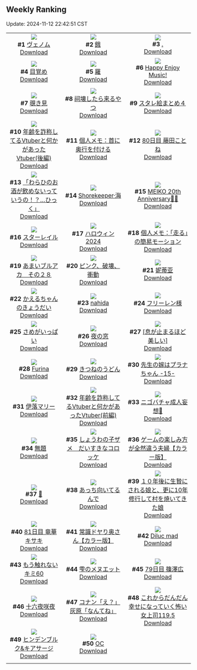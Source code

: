 ## Weekly Ranking
Update: 2024-11-12 22:42:51 CST

|      |      |      |
| :----: | :----: | :----: |
| ![](https://i.pixiv.re/c/240x480/img-master/img/2024/11/05/00/00/27/124004651_p0_master1200.jpg)<br>**#1** [ヴェノム](https://www.pixiv.net/artworks/124004651)<br>[Download](https://i.pixiv.re/img-original/img/2024/11/05/00/00/27/124004651_p0.jpg) | ![](https://i.pixiv.re/c/240x480/img-master/img/2024/11/07/00/00/05/124059732_p0_master1200.jpg)<br>**#2** [餓](https://www.pixiv.net/artworks/124059732)<br>[Download](https://i.pixiv.re/img-original/img/2024/11/07/00/00/05/124059732_p0.jpg) | ![](https://i.pixiv.re/c/240x480/img-master/img/2024/11/06/00/00/36/124032894_p0_master1200.jpg)<br>**#3** [.](https://www.pixiv.net/artworks/124032894)<br>[Download](https://i.pixiv.re/img-original/img/2024/11/06/00/00/36/124032894_p0.png) |
| ![](https://i.pixiv.re/c/240x480/img-master/img/2024/11/06/00/38/04/124034446_p0_master1200.jpg)<br>**#4** [目覚め](https://www.pixiv.net/artworks/124034446)<br>[Download](https://i.pixiv.re/img-original/img/2024/11/06/00/38/04/124034446_p0.jpg) | ![](https://i.pixiv.re/c/240x480/img-master/img/2024/11/05/00/00/08/124004565_p0_master1200.jpg)<br>**#5** [羅](https://www.pixiv.net/artworks/124004565)<br>[Download](https://i.pixiv.re/img-original/img/2024/11/05/00/00/08/124004565_p0.jpg) | ![](https://i.pixiv.re/c/240x480/img-master/img/2024/11/06/05/45/25/124038752_p0_master1200.jpg)<br>**#6** [Happy Enjoy Music!](https://www.pixiv.net/artworks/124038752)<br>[Download](https://i.pixiv.re/img-original/img/2024/11/06/05/45/25/124038752_p0.jpg) |
| ![](https://i.pixiv.re/c/240x480/img-master/img/2024/11/06/00/39/21/124034479_p0_master1200.jpg)<br>**#7** [覗き見](https://www.pixiv.net/artworks/124034479)<br>[Download](https://i.pixiv.re/img-original/img/2024/11/06/00/39/21/124034479_p0.jpg) | ![](https://i.pixiv.re/c/240x480/img-master/img/2024/11/05/19/30/47/124024208_p0_master1200.jpg)<br>**#8** [祠壊したら来るやつ](https://www.pixiv.net/artworks/124024208)<br>[Download](https://i.pixiv.re/img-original/img/2024/11/05/19/30/47/124024208_p0.jpg) | ![](https://i.pixiv.re/c/240x480/img-master/img/2024/11/06/17/01/08/124047818_p0_master1200.jpg)<br>**#9** [スタレ絵まとめ４](https://www.pixiv.net/artworks/124047818)<br>[Download](https://i.pixiv.re/img-original/img/2024/11/06/17/01/08/124047818_p0.jpg) |
| ![](https://i.pixiv.re/c/240x480/img-master/img/2024/11/06/21/16/15/124054365_p0_master1200.jpg)<br>**#10** [年齢を詐称してるVtuberと何かがあったVtuber(後編)](https://www.pixiv.net/artworks/124054365)<br>[Download](https://i.pixiv.re/img-original/img/2024/11/06/21/16/15/124054365_p0.png) | ![](https://i.pixiv.re/c/240x480/img-master/img/2024/11/07/06/00/04/124065876_p0_master1200.jpg)<br>**#11** [個人メモ：首に奥行を付ける](https://www.pixiv.net/artworks/124065876)<br>[Download](https://i.pixiv.re/img-original/img/2024/11/07/06/00/04/124065876_p0.jpg) | ![](https://i.pixiv.re/c/240x480/img-master/img/2024/11/06/11/48/23/124043147_p0_master1200.jpg)<br>**#12** [80日目 藤田ことね](https://www.pixiv.net/artworks/124043147)<br>[Download](https://i.pixiv.re/img-original/img/2024/11/06/11/48/23/124043147_p0.png) |
| ![](https://i.pixiv.re/c/240x480/img-master/img/2024/11/06/00/00/07/124032770_p0_master1200.jpg)<br>**#13** [「わらひのお酒が飲めないっていうの！？…ひっく」](https://www.pixiv.net/artworks/124032770)<br>[Download](https://i.pixiv.re/img-original/img/2024/11/06/00/00/07/124032770_p0.jpg) | ![](https://i.pixiv.re/c/240x480/img-master/img/2024/11/05/01/18/19/124007525_p0_master1200.jpg)<br>**#14** [Shorekeeper·海](https://www.pixiv.net/artworks/124007525)<br>[Download](https://i.pixiv.re/img-original/img/2024/11/05/01/18/19/124007525_p0.jpg) | ![](https://i.pixiv.re/c/240x480/img-master/img/2024/11/05/00/00/58/124004757_p0_master1200.jpg)<br>**#15** [MEIKO 20th Anniversary🎂🎉](https://www.pixiv.net/artworks/124004757)<br>[Download](https://i.pixiv.re/img-original/img/2024/11/05/00/00/58/124004757_p0.jpg) |
| ![](https://i.pixiv.re/c/240x480/img-master/img/2024/11/05/00/36/39/124006303_p0_master1200.jpg)<br>**#16** [スターレイル](https://www.pixiv.net/artworks/124006303)<br>[Download](https://i.pixiv.re/img-original/img/2024/11/05/00/36/39/124006303_p0.jpg) | ![](https://i.pixiv.re/c/240x480/img-master/img/2024/11/05/00/42/18/124004578_p0_master1200.jpg)<br>**#17** [ハロウィン2024](https://www.pixiv.net/artworks/124004578)<br>[Download](https://i.pixiv.re/img-original/img/2024/11/05/00/42/18/124004578_p0.jpg) | ![](https://i.pixiv.re/c/240x480/img-master/img/2024/11/05/06/00/07/124011388_p0_master1200.jpg)<br>**#18** [個人メモ：「走る」の簡易モーション](https://www.pixiv.net/artworks/124011388)<br>[Download](https://i.pixiv.re/img-original/img/2024/11/05/06/00/07/124011388_p0.jpg) |
| ![](https://i.pixiv.re/c/240x480/img-master/img/2024/11/06/00/00/18/124032813_p0_master1200.jpg)<br>**#19** [あまいブルアカ　その２８](https://www.pixiv.net/artworks/124032813)<br>[Download](https://i.pixiv.re/img-original/img/2024/11/06/00/00/18/124032813_p0.png) | ![](https://i.pixiv.re/c/240x480/img-master/img/2024/11/07/21/21/19/124081599_p0_master1200.jpg)<br>**#20** [ピンク、破壊、衝動](https://www.pixiv.net/artworks/124081599)<br>[Download](https://i.pixiv.re/img-original/img/2024/11/07/21/21/19/124081599_p0.jpg) | ![](https://i.pixiv.re/c/240x480/img-master/img/2024/11/06/22/08/11/124055978_p0_master1200.jpg)<br>**#21** [妮蒂亚](https://www.pixiv.net/artworks/124055978)<br>[Download](https://i.pixiv.re/img-original/img/2024/11/06/22/08/11/124055978_p0.jpg) |
| ![](https://i.pixiv.re/c/240x480/img-master/img/2024/11/06/20/50/49/124053533_p0_master1200.jpg)<br>**#22** [かえるちゃんのきょうだい](https://www.pixiv.net/artworks/124053533)<br>[Download](https://i.pixiv.re/img-original/img/2024/11/06/20/50/49/124053533_p0.jpg) | ![](https://i.pixiv.re/c/240x480/img-master/img/2024/11/05/22/38/41/124030045_p0_master1200.jpg)<br>**#23** [nahida](https://www.pixiv.net/artworks/124030045)<br>[Download](https://i.pixiv.re/img-original/img/2024/11/05/22/38/41/124030045_p0.png) | ![](https://i.pixiv.re/c/240x480/img-master/img/2024/11/06/00/02/17/124033096_p0_master1200.jpg)<br>**#24** [フリーレン様](https://www.pixiv.net/artworks/124033096)<br>[Download](https://i.pixiv.re/img-original/img/2024/11/06/00/02/17/124033096_p0.png) |
| ![](https://i.pixiv.re/c/240x480/img-master/img/2024/11/06/20/54/05/124053612_p0_master1200.jpg)<br>**#25** [さめがいっぱい](https://www.pixiv.net/artworks/124053612)<br>[Download](https://i.pixiv.re/img-original/img/2024/11/06/20/54/05/124053612_p0.jpg) | ![](https://i.pixiv.re/c/240x480/img-master/img/2024/11/06/00/00/23/124032834_p0_master1200.jpg)<br>**#26** [夜の窓](https://www.pixiv.net/artworks/124032834)<br>[Download](https://i.pixiv.re/img-original/img/2024/11/06/00/00/23/124032834_p0.png) | ![](https://i.pixiv.re/c/240x480/img-master/img/2024/11/06/21/03/43/124054023_p0_master1200.jpg)<br>**#27** [[息が止まるほど美しい]](https://www.pixiv.net/artworks/124054023)<br>[Download](https://i.pixiv.re/img-original/img/2024/11/06/21/03/43/124054023_p0.png) |
| ![](https://i.pixiv.re/c/240x480/img-master/img/2024/11/06/00/15/57/124033714_p0_master1200.jpg)<br>**#28** [Furina](https://www.pixiv.net/artworks/124033714)<br>[Download](https://i.pixiv.re/img-original/img/2024/11/06/00/15/57/124033714_p0.png) | ![](https://i.pixiv.re/c/240x480/img-master/img/2024/11/06/20/46/44/124053435_p0_master1200.jpg)<br>**#29** [きつねのうどん](https://www.pixiv.net/artworks/124053435)<br>[Download](https://i.pixiv.re/img-original/img/2024/11/06/20/46/44/124053435_p0.jpg) | ![](https://i.pixiv.re/c/240x480/img-master/img/2024/11/05/00/00/31/124004670_p0_master1200.jpg)<br>**#30** [先生の嫁はプラナちゃん -15-](https://www.pixiv.net/artworks/124004670)<br>[Download](https://i.pixiv.re/img-original/img/2024/11/05/00/00/31/124004670_p0.jpg) |
| ![](https://i.pixiv.re/c/240x480/img-master/img/2024/11/06/19/58/54/124052038_p0_master1200.jpg)<br>**#31** [伊落マリー](https://www.pixiv.net/artworks/124052038)<br>[Download](https://i.pixiv.re/img-original/img/2024/11/06/19/58/54/124052038_p0.png) | ![](https://i.pixiv.re/c/240x480/img-master/img/2024/11/05/21/09/22/124027142_p0_master1200.jpg)<br>**#32** [年齢を詐称してるVtuberと何かがあったVtuber(前編)](https://www.pixiv.net/artworks/124027142)<br>[Download](https://i.pixiv.re/img-original/img/2024/11/05/21/09/22/124027142_p0.png) | ![](https://i.pixiv.re/c/240x480/img-master/img/2024/11/06/22/31/30/124056825_p0_master1200.jpg)<br>**#33** [ニゴバチャ成人妄想🍺](https://www.pixiv.net/artworks/124056825)<br>[Download](https://i.pixiv.re/img-original/img/2024/11/06/22/31/30/124056825_p0.jpg) |
| ![](https://i.pixiv.re/c/240x480/img-master/img/2024/11/06/00/00/23/124032835_p0_master1200.jpg)<br>**#34** [無題](https://www.pixiv.net/artworks/124032835)<br>[Download](https://i.pixiv.re/img-original/img/2024/11/06/00/00/23/124032835_p0.jpg) | ![](https://i.pixiv.re/c/240x480/img-master/img/2024/11/06/20/35/42/124053104_p0_master1200.jpg)<br>**#35** [しょうわの子ザメ　だいすきなコロッケ](https://www.pixiv.net/artworks/124053104)<br>[Download](https://i.pixiv.re/img-original/img/2024/11/06/20/35/42/124053104_p0.jpg) | ![](https://i.pixiv.re/c/240x480/img-master/img/2024/11/06/00/00/57/124032951_p0_master1200.jpg)<br>**#36** [ゲームの楽しみ方が全然違う夫婦【カラー版】](https://www.pixiv.net/artworks/124032951)<br>[Download](https://i.pixiv.re/img-original/img/2024/11/06/00/00/57/124032951_p0.jpg) |
| ![](https://i.pixiv.re/c/240x480/img-master/img/2024/11/06/06/50/45/124039507_p0_master1200.jpg)<br>**#37** [🍔](https://www.pixiv.net/artworks/124039507)<br>[Download](https://i.pixiv.re/img-original/img/2024/11/06/06/50/45/124039507_p0.png) | ![](https://i.pixiv.re/c/240x480/img-master/img/2024/11/06/23/55/21/124059561_p0_master1200.jpg)<br>**#38** [あっち向いてるんで](https://www.pixiv.net/artworks/124059561)<br>[Download](https://i.pixiv.re/img-original/img/2024/11/06/23/55/21/124059561_p0.jpg) | ![](https://i.pixiv.re/c/240x480/img-master/img/2024/11/06/00/15/07/124033680_p0_master1200.jpg)<br>**#39** [１０年後に生贄にされる娘と、更に10年修行して村を焼いてきた娘](https://www.pixiv.net/artworks/124033680)<br>[Download](https://i.pixiv.re/img-original/img/2024/11/06/00/15/07/124033680_p0.png) |
| ![](https://i.pixiv.re/c/240x480/img-master/img/2024/11/07/12/52/22/124070993_p0_master1200.jpg)<br>**#40** [81日目 竜華キサキ](https://www.pixiv.net/artworks/124070993)<br>[Download](https://i.pixiv.re/img-original/img/2024/11/07/12/52/22/124070993_p0.png) | ![](https://i.pixiv.re/c/240x480/img-master/img/2024/11/05/00/00/05/124004544_p0_master1200.jpg)<br>**#41** [常識ドヤり奥さん【カラー版】](https://www.pixiv.net/artworks/124004544)<br>[Download](https://i.pixiv.re/img-original/img/2024/11/05/00/00/05/124004544_p0.jpg) | ![](https://i.pixiv.re/c/240x480/img-master/img/2024/11/06/14/06/33/124045244_p0_master1200.jpg)<br>**#42** [Diluc mad](https://www.pixiv.net/artworks/124045244)<br>[Download](https://i.pixiv.re/img-original/img/2024/11/06/14/06/33/124045244_p0.jpg) |
| ![](https://i.pixiv.re/c/240x480/img-master/img/2024/11/06/17/18/47/124048154_p0_master1200.jpg)<br>**#43** [もう触れないキミ60](https://www.pixiv.net/artworks/124048154)<br>[Download](https://i.pixiv.re/img-original/img/2024/11/06/17/18/47/124048154_p0.jpg) | ![](https://i.pixiv.re/c/240x480/img-master/img/2024/11/05/00/00/32/124004671_p0_master1200.jpg)<br>**#44** [雫のメヌエット](https://www.pixiv.net/artworks/124004671)<br>[Download](https://i.pixiv.re/img-original/img/2024/11/05/00/00/32/124004671_p0.jpg) | ![](https://i.pixiv.re/c/240x480/img-master/img/2024/11/05/10/57/22/124014983_p0_master1200.jpg)<br>**#45** [79日目 篠澤広](https://www.pixiv.net/artworks/124014983)<br>[Download](https://i.pixiv.re/img-original/img/2024/11/05/10/57/22/124014983_p0.png) |
| ![](https://i.pixiv.re/c/240x480/img-master/img/2024/11/07/17/31/03/124075351_p0_master1200.jpg)<br>**#46** [十六夜咲夜](https://www.pixiv.net/artworks/124075351)<br>[Download](https://i.pixiv.re/img-original/img/2024/11/07/17/31/03/124075351_p0.jpg) | ![](https://i.pixiv.re/c/240x480/img-master/img/2024/11/06/18/37/17/124049998_p0_master1200.jpg)<br>**#47** [コナン「え？」灰原「なんてね」](https://www.pixiv.net/artworks/124049998)<br>[Download](https://i.pixiv.re/img-original/img/2024/11/06/18/37/17/124049998_p0.jpg) | ![](https://i.pixiv.re/c/240x480/img-master/img/2024/11/06/17/00/06/124047755_p0_master1200.jpg)<br>**#48** [これからだんだん幸せになっていく怖い女上司119.5](https://www.pixiv.net/artworks/124047755)<br>[Download](https://i.pixiv.re/img-original/img/2024/11/06/17/00/06/124047755_p0.jpg) |
| ![](https://i.pixiv.re/c/240x480/img-master/img/2024/11/06/22/34/05/124056913_p0_master1200.jpg)<br>**#49** [ヒンデンブルク&キアサージ](https://www.pixiv.net/artworks/124056913)<br>[Download](https://i.pixiv.re/img-original/img/2024/11/06/22/34/05/124056913_p0.jpg) | ![](https://i.pixiv.re/c/240x480/img-master/img/2024/11/06/00/00/18/124032816_p0_master1200.jpg)<br>**#50** [OC](https://www.pixiv.net/artworks/124032816)<br>[Download](https://i.pixiv.re/img-original/img/2024/11/06/00/00/18/124032816_p0.jpg) |
|      |
